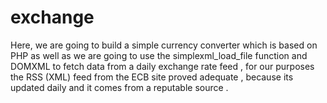 # exchange
Here, we are going to build a simple currency converter which is based on PHP as well as we are going to use the simplexml_load_file function and DOMXML to fetch data  from  a  daily exchange rate feed , for our purposes the RSS (XML) feed from the ECB site proved adequate , because its updated daily and it comes from a reputable source .
